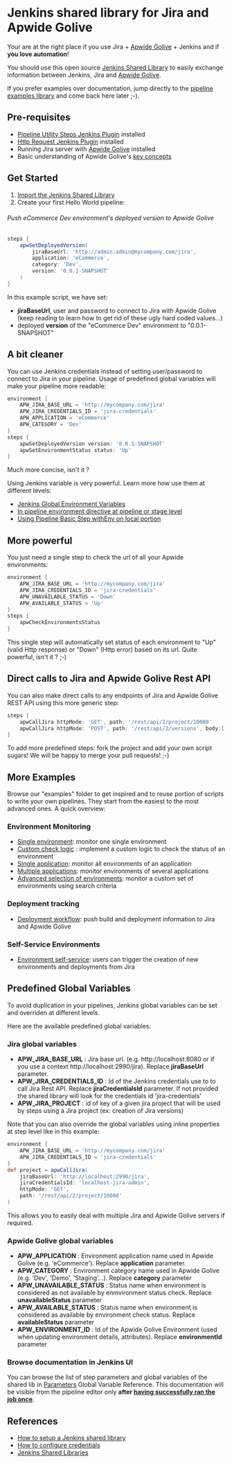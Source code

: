 # Jenkins shared library for Jira and Apwide Golive

Your are at the right place if you use Jira + [Apwide Golive](https://marketplace.atlassian.com/apps/1212239/golive-environment-release-for-jira) + Jenkins and if **you love automation**!

You should use this open source [Jenkins Shared Library](https://jenkins.io/doc/book/pipeline/shared-libraries/) to easily exchange information between Jenkins, Jira and [Apwide Golive](https://marketplace.atlassian.com/apps/1212239/golive-environment-release-for-jira).

If you prefer examples over documentation, jump directly to the [pipeline examples library](./examples) and come back here later ;-).

## Pre-requisites

* [Pipeline Utility Steps Jenkins Plugin](https://wiki.jenkins.io/display/JENKINS/Pipeline+Utility+Steps+Plugin) installed
* [Http Request Jenkins Plugin](https://wiki.jenkins.io/display/JENKINS/HTTP+Request+Plugin) installed
* Running Jira server with [Apwide Golive](https://marketplace.atlassian.com/apps/1212239/golive-environment-release-for-jira) installed
* Basic understanding of Apwide Golive's [key concepts](https://confluence.apwide.com/documentation)


## Get Started

1. [Import the Jenkins Shared Library](https://stackoverflow.com/questions/41162177/jenkins-pipeline-how-to-add-help-for-global-shared-library)
1. Create your first Hello World pipeline:

###### Push eCommerce Dev environment's deployed version to Apwide Golive
```groovy
steps {
    apwSetDeployedVersion(
        jiraBaseUrl: 'http://admin:admin@mycompany.com/jira',
        application: 'eCommerce',
        category: 'Dev',
        version: '0.0.1-SNAPSHOT'
    )
}
```
In this example script, we have set:
* **jiraBaseUrl**, user and password to connect to Jira with Apwide Golive (keep reading to learn how to get rid of these ugly hard coded values...)
* deployed **version** of the "eCommerce Dev" environment to "0.0.1-SNAPSHOT"

## A bit cleaner

You can use Jenkins credentials instead of setting user/password to connect to Jira in your pipeline.
Usage of predefined global variables will make your pipeline more readable:

```groovy
environment {
    APW_JIRA_BASE_URL = 'http://mycompany.com/jira'
    APW_JIRA_CREDENTIALS_ID = 'jira-credentials'
    APW_APPLICATION = 'eCommerce'
    APW_CATEGORY = 'Dev'
}
steps {
    apwSetDeployedVersion version: '0.0.1-SNAPSHOT'
    apwSetEnvironmentStatus status: 'Up'
}
```

Much more concise, isn't it ?

Using Jenkins variable is very powerful. Learn more how use them at different levels:
* [Jenkins Global Environment Variables](https://wiki.jenkins.io/display/JENKINS/Global+Variable+String+Parameter+Plugin)
* [In pipeline environment directive at pipeline or stage level](https://jenkins.io/doc/book/pipeline/syntax/#environment)
* [Using Pipeline Basic Step withEnv on local portion](https://jenkins.io/doc/pipeline/steps/workflow-basic-steps/#withenv-set-environment-variables)

## More powerful

You just need a single step to check the url of all your Apwide environments:

```groovy
environment {
    APW_JIRA_BASE_URL = 'http://mycompany.com/jira'
    APW_JIRA_CREDENTIALS_ID = 'jira-credentials'
    APW_UNAVAILABLE_STATUS = 'Down'
    APW_AVAILABLE_STATUS = 'Up'
}
steps {
    apwCheckEnvironmentsStatus
}
```

This single step will automatically set status of each environment to "Up" (valid Http response) or "Down" (Http error) based on its url.
Quite powerful, isn't it ? ;-)


## Direct calls to Jira and Apwide Golive Rest API

You can also make direct calls to any endpoints of Jira and Apwide Golive REST API using this more generic step:

```groovy
steps {
    apwCallJira httpMode: 'GET', path: '/rest/api/2/project/10000'
    apwCallJira httpMode: 'POST', path: '/rest/api/2/versions', body:[:]
}
```

To add more predefined steps: fork the project and add your own script sugars! We will be happy to merge your pull requests! ;-)

## More Examples

Browse our "examples" folder to get inspired and to reuse portion of scripts to write your own pipelines. They start from the easiest  to the most advanced ones. A quick overview:

### Environment Monitoring
* [Single environment](./examples/monitoring/single-environment): monitor one single environment
* [Custom check logic](./examples/monitoring/custom-check) : implement a custom logic to check the status of an environment
* [Single application](./examples/monitoring/single-application):  monitor all environments of an application
* [Multiple applications](./examples/monitoring/multi-application): monitor environments of several applications
* [Advanced selection of environments](./examples/monitoring/criteria-selection): monitor a custom set of environments using search criteria
 
### Deployment tracking
* [Deployment workflow](./examples/deployment/simple-build-deploy): push build and deployment information to Jira and Apwide Golive

### Self-Service Environments
* [Environment self-service](./examples/self-service/): users can trigger the creation of new environments and deployments from Jira

## Predefined Global Variables
To avoid duplication in your pipelines, Jenkins global variables can be set and overriden at different levels.

Here are the available predefined global variables:

### Jira global variables
* **APW_JIRA_BASE_URL** : Jira base url. (e.g. http://localhost:8080 or if you use a context http://localhost:2990/jira). Replace **jiraBaseUrl** parameter.
* **APW_JIRA_CREDENTIALS_ID** : Id of the Jenkins credentials use to to call Jira Rest API. Replace **jiraCredentialsId** parameter. If not provided the shared library
will look for the credentials id 'jira-credentials'
* **APW_JIRA_PROJECT** : id of key of a given jira project that will be used by steps using a Jira project (ex: creation of Jira versions)

Note that you can also override the global variables using inline properties at step level like in this example:
```groovy
environment {
    APW_JIRA_BASE_URL = 'http://mycompany.com/jira'
    APW_JIRA_CREDENTIALS_ID = 'jira-credentials'
}
def project = apwCallJira(
    jiraBaseUrl: 'http://localhost:2990/jira',
    jiraCredentialsId: 'localhost-jira-admin',
    httpMode: 'GET',
    path: '/rest/api/2/project/10000'
)
```
This allows you to easily deal with multiple Jira and Apwide Golive servers if required.

### Apwide Golive global variables
* **APW_APPLICATION** : Environment application name used in Apwide Golive (e.g. 'eCommerce'). Replace **application** parameter.
* **APW_CATEGORY** : Environment category name used in Apwide Golive (e.g. 'Dev', 'Demo', 'Staging'...). Replace **category** parameter
* **APW_UNAVAILABLE_STATUS** : Status name when environment is considered as not available by enmvironment status check. Replace **unavailableStatus** parameter
* **APW_AVAILABLE_STATUS** : Status name when environment is considered as available by environment check status. Replace **availableStatus** parameter
* **APW_ENVIRONMENT_ID** : Id of the Apwide Golive Environment (used when updating environment details, attributes). Replace **environmentId** parameter

### Browse documentation in Jenkins UI
You can browse the list of step parameters and global variables of the shared lib in [Parameters](./src/com/apwide/jenkins/util/Parameters.groovy) Global Variable Reference. 
This documentation will be visible from the pipeline editor only **after [having successfully ran the job once](https://stackoverflow.com/questions/41162177/jenkins-pipeline-how-to-add-help-for-global-shared-library)**.

## References
* [How to setup a Jenkins shared library](https://jenkins.io/doc/book/pipeline/shared-libraries/)
* [How to configure credentials](https://jenkins.io/doc/book/using/using-credentials/)
* [Jenkins Shared Libraries](https://jenkins.io/doc/book/pipeline/shared-libraries/)
